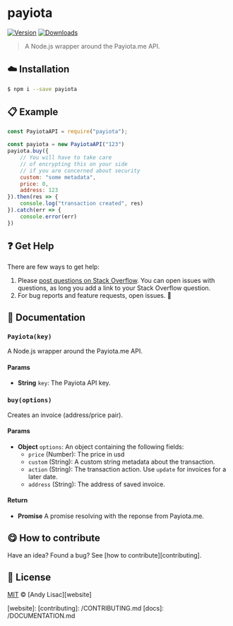 <!-- Please do not edit this file. Edit the `blah` field in the `package.json` instead. If in doubt, open an issue. -->


# payiota

 [![Version](https://img.shields.io/npm/v/payiota.svg)](https://www.npmjs.com/package/payiota) [![Downloads](https://img.shields.io/npm/dt/payiota.svg)](https://www.npmjs.com/package/payiota)

> A Node.js wrapper around the Payiota.me API.

## :cloud: Installation

```sh
$ npm i --save payiota
```


## :clipboard: Example



```js
const PayiotaAPI = require("payiota");

const payiota = new PayiotaAPI("123")
payiota.buy({
    // You will have to take care
    // of encrypting this on your side
    // if you are concerned about security
    custom: "some metadata",
    price: 0,
    address: 123
}).then(res => {
    console.log("transaction created", res)
}).catch(err => {
    console.error(err)
})
```



## :question: Get Help

There are few ways to get help:

 1. Please [post questions on Stack Overflow](https://stackoverflow.com/questions/ask). You can open issues with questions, as long you add a link to your Stack Overflow question.
 2. For bug reports and feature requests, open issues. :bug:



## :memo: Documentation


### `Payiota(key)`
A Node.js wrapper around the Payiota.me API.

#### Params

- **String** `key`: The Payiota API key.

### `buy(options)`
Creates an invoice (address/price pair).

#### Params

- **Object** `options`: An object containing the following fields:
  - `price` (Number): The price in usd
  - `custom` (String): A custom string metadata about the transaction.
  - `action` (String): The transaction action. Use `update` for invoices for a later date.
  - `address` (String): The address of saved invoice.

#### Return
- **Promise** A promise resolving with the reponse from Payiota.me.



## :yum: How to contribute
Have an idea? Found a bug? See [how to contribute][contributing].



## :scroll: License

[MIT][license] © [Andy Lisac][website]

[license]: http://showalicense.com/?fullname=Andy%20Lisac%20%3Candy.lisac%40gmail.com%3E&year=2017#license-mit
[website]:
[contributing]: /CONTRIBUTING.md
[docs]: /DOCUMENTATION.md
